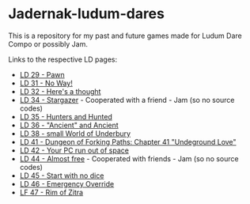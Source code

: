 # Jadernak-ludum-dares

This is a repository for my past and future games made for Ludum Dare Compo or possibly Jam.

Links to the respective LD pages:

- [LD 29 - Pawn](http://www.ludumdare.com/compo/ludum-dare-29/?action=preview&uid=36014)
- [LD 31 - No Way!](http://ludumdare.com/compo/ludum-dare-31/?action=preview&uid=36014)
- [LD 32 - Here's a thought](http://ludumdare.com/compo/ludum-dare-32/?action=preview&uid=36014)
- [LD 34 - Stargazer](http://ludumdare.com/compo/ludum-dare-34/?action=preview&uid=66283) - Cooperated with a friend - Jam (so no source codes)
- [LD 35 - Hunters and Hunted](http://ludumdare.com/compo/ludum-dare-35/?action=preview&uid=36014)
- [LD 36 - "Ancient" and Ancient](http://ludumdare.com/compo/ludum-dare-36/?action=preview&uid=36014)
- [LD 38 - small World of Underbury](https://ldjam.com/events/ludum-dare/38/small-world-of-underbury)
- [LD 41 - Dungeon of Forking Paths: Chapter 41 "Undeground Love"](https://ldjam.com/events/ludum-dare/41/dungeon-of-forking-paths-chapter-41-undeground-love)
- [LD 42 - Your PC run out of space](https://ldjam.com/events/ludum-dare/42/your-pc-run-out-of-space)
- [LD 44 - Almost free](https://ldjam.com/events/ludum-dare/44/almost-free) - Cooperated with friends - Jam (so no source codes)
- [LD 45 - Start with no dice](https://ldjam.com/events/ludum-dare/45/start-with-no-dice)
- [LD 46 - Emergency Override](https://ldjam.com/events/ludum-dare/46/emergency-override)
- [LF 47 - Rim of Zitra](https://ldjam.com/events/ludum-dare/47/rim-of-zitra)
